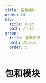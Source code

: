 ```yaml
---
title: 包和模块
order: 24
nav:
  title: Rust
  path: /rust
group:
  title: 基础知识
  path: /basic
  order: 5
---
```


# 包和模块
